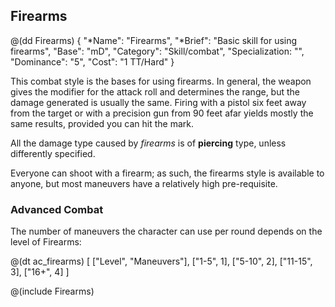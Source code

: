 ## Firearms

@(dd Firearms)
{ 
  "*Name": "Firearms",
  "*Brief": "Basic skill for using firearms",
  "Base": "mD",
  "Category": "Skill/combat",
  "Specialization: "",
  "Dominance": "5",
  "Cost": "1 TT/Hard"
}

This combat style is the bases for using firearms. In general, the weapon gives
the modifier for the attack roll and determines the range, but the damage
generated is usually the same. Firing with a pistol six feet away from the
target or with a precision gun from 90 feet afar yields mostly the same results,
provided you can hit the mark.

All the damage type caused by *firearms* is of __piercing__ type, unless differently
specified.

Everyone can shoot with a firearm; as such, the firearms style is available to
anyone, but most maneuvers have a relatively high pre-requisite.

### Advanced Combat

The number of maneuvers the character can use per round depends on the level of
Firearms:

@(dt ac_firearms)
[
   ["Level", "Maneuvers"],
   ["1-5", 1],
   ["5-10", 2],
   ["11-15", 3],
   ["16+", 4]
]

@(include Firearms)
